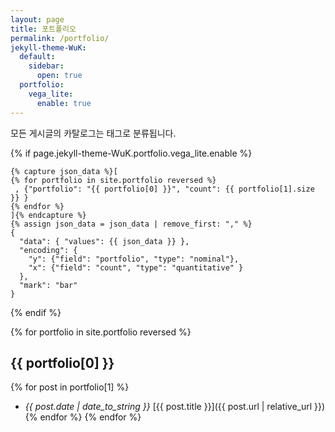 ```yaml
---
layout: page
title: 포트폴리오
permalink: /portfolio/
jekyll-theme-WuK:
  default:
    sidebar:
      open: true
  portfolio:
    vega_lite:
      enable: true
---
```


모든 게시글의 카탈로그는 태그로 분류됩니다.

{% if page.jekyll-theme-WuK.portfolio.vega_lite.enable %}

```vega-lite
{% capture json_data %}[
{% for portfolio in site.portfolio reversed %}
 , {"portfolio": "{{ portfolio[0] }}", "count": {{ portfolio[1].size }} }
{% endfor %}
]{% endcapture %}
{% assign json_data = json_data | remove_first: "," %}
{
  "data": { "values": {{ json_data }} },
  "encoding": {
    "y": {"field": "portfolio", "type": "nominal"},
    "x": {"field": "count", "type": "quantitative" }
  },
  "mark": "bar"
}
```
{% endif %}

{% for portfolio in site.portfolio reversed %}
## {{ portfolio[0] }}

{% for post in portfolio[1] %}
- *{{ post.date | date_to_string }}* [{{ post.title }}]({{ post.url | relative_url }})
{% endfor %}
{% endfor %}
